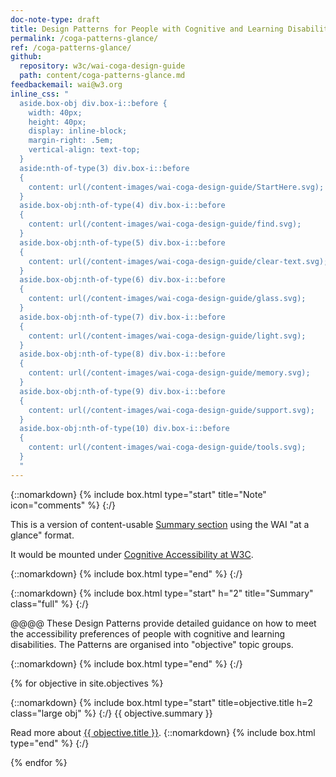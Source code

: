 ```yaml
---
doc-note-type: draft
title: Design Patterns for People with Cognitive and Learning Disabilities
permalink: /coga-patterns-glance/
ref: /coga-patterns-glance/
github: 
  repository: w3c/wai-coga-design-guide
  path: content/coga-patterns-glance.md
feedbackemail: wai@w3.org
inline_css: "
  aside.box-obj div.box-i::before {
    width: 40px;
    height: 40px;
    display: inline-block;
    margin-right: .5em;
    vertical-align: text-top;	
  }
  aside:nth-of-type(3) div.box-i::before 
  {   
    content: url(/content-images/wai-coga-design-guide/StartHere.svg);
  }
  aside.box-obj:nth-of-type(4) div.box-i::before 
  {   
    content: url(/content-images/wai-coga-design-guide/find.svg);
  }
  aside.box-obj:nth-of-type(5) div.box-i::before 
  {   
    content: url(/content-images/wai-coga-design-guide/clear-text.svg);
  }
  aside.box-obj:nth-of-type(6) div.box-i::before 
  {   
    content: url(/content-images/wai-coga-design-guide/glass.svg);
  }
  aside.box-obj:nth-of-type(7) div.box-i::before 
  {   
    content: url(/content-images/wai-coga-design-guide/light.svg);
  }
  aside.box-obj:nth-of-type(8) div.box-i::before 
  {   
    content: url(/content-images/wai-coga-design-guide/memory.svg);
  }
  aside.box-obj:nth-of-type(9) div.box-i::before 
  {   
    content: url(/content-images/wai-coga-design-guide/support.svg);
  }
  aside.box-obj:nth-of-type(10) div.box-i::before 
  {   
    content: url(/content-images/wai-coga-design-guide/tools.svg);
  }
  "
---
```


{::nomarkdown} {% include box.html type="start" title="Note" icon="comments"  %} {:/}

This is a version of content-usable [Summary section](https://www.w3.org/TR/coga-usable/#summary) using the WAI "at a glance" format.

It would be mounted under [Cognitive Accessibility at W3C](https://www.w3.org/WAI/cognitive/).

{::nomarkdown} {% include box.html type="end" %} {:/}

{::nomarkdown} {% include box.html type="start" h="2" title="Summary" class="full" %} {:/}

@@@@ These Design Patterns provide detailed guidance on how to meet the accessibility preferences of people with cognitive and learning disabilities. The Patterns are organised into "objective" topic groups.

{::nomarkdown} {% include box.html type="end" %} {:/}

{% for objective in site.objectives %}

{::nomarkdown} {% include box.html type="start" title=objective.title h=2 class="large obj" %} {:/}
{{ objective.summary }}

Read more about <a href="{{ objective.url | relative_url }}">{{ objective.title }}</a>.
{::nomarkdown} {% include box.html type="end" %} {:/}

{% endfor %}
